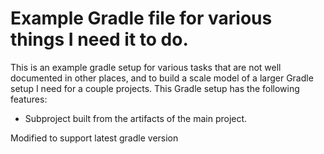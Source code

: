Example Gradle file for various things I need it to do.
=======================================================

This is an example gradle setup for various tasks that are not well documented in other places, and to build a scale model of a larger Gradle setup I need for a couple projects.
This Gradle setup has the following features:
* Subproject built from the artifacts of the main project.


Modified to support latest gradle version
